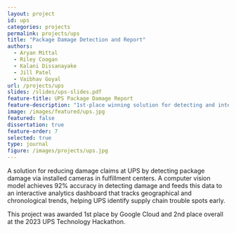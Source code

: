 ```yaml
---
layout: project
id: ups
categories: projects
permalink: projects/ups
title: "Package Damage Detection and Report"
authors:
  - Aryan Mittal
  - Riley Coogan
  - Kalani Dissanayake
  - Jill Patel
  - Vaibhav Goyal
url: /projects/ups
slides: /slides/ups-slides.pdf
feature-title: UPS Package Damage Report
feature-description: "1st-place winning solution for detecting and intelligently reporting on damaged packages in UPS fulfillment centers."
image: /images/featured/ups.jpg
featured: false
dissertation: true
feature-order: 7
selected: true
type: journal
figure: /images/projects/ups.jpg
---
```


A solution for reducing damage claims at UPS by detecting package damage via installed cameras in fulfillment centers. A computer vision model achieves 92% accuracy in detecting damage and feeds this data to an interactive analytics dashboard that tracks geographical and chronological trends, helping UPS identify supply chain trouble spots early.

This project was awarded 1st place by Google Cloud and 2nd place overall at the 2023 UPS Technology Hackathon.
